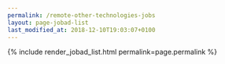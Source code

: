```yaml
---
permalink: /remote-other-technologies-jobs
layout: page-jobad-list
last_modified_at: 2018-12-10T19:03:07+0100
---
```

{% include render_jobad_list.html permalink=page.permalink %}
